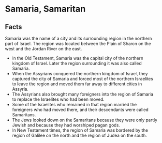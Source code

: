 # Samaria, Samaritan

## Facts

Samaria was the name of a city and its surrounding region in the northern part of Israel. The region was located between the Plain of Sharon on the west and the Jordan River on the east.

* In the Old Testament, Samaria was the capital city of the northern kingdom of Israel. Later the region surrounding it was also called Samaria.
* When the Assyrians conquered the northern kingdom of Israel, they captured the city of Samaria and forced most of the northern Israelites to leave the region and moved them far away to different cities in Assyria.
* The Assyrians also brought many foreigners into the region of Samaria to replace the Israelites who had been moved.
* Some of the Israelites who remained in that region married the foreigners who had moved there, and their descendants were called Samaritans.
* The Jews looked down on the Samaritans because they were only partly Jewish and because they had worshiped pagan gods.
* In New Testament times, the region of Samaria was bordered by the region of Galilee on the north and the region of Judea on the south.